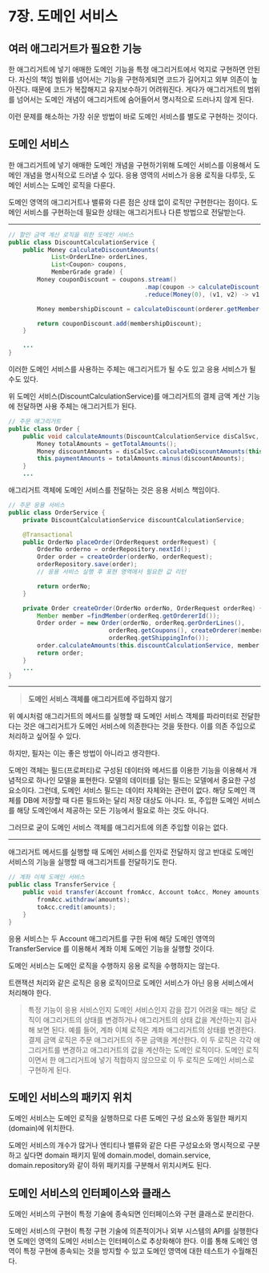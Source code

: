 # 7장. 도메인 서비스

## **여러 애그리거트가 필요한 기능**

한 애그리거트에 넣기 애매한 도메인 기능을 특정 애그리거트에서 억지로 구현하면 안된다. 
자신의 책임 범위를 넘어서는 기능을 구현하게되면 코드가 길어지고 외부 의존이 높아진다. 
때문에 코드가 복잡해지고 유지보수하기 어려워진다. 
게다가 애그리거트의 범위를 넘어서는 도메인 개념이 애그리거트에 숨어들어서 명시적으로 드러나지 않게 된다.

이런 문제를 해소하는 가장 쉬운 방법이 바로 도메인 서비스를 별도로 구현하는 것이다.

## **도메인 서비스**

한 애그리거트에 넣기 애매한 도메인 개념을 구현하기위해 도메인 서비스를 이용해서 도메인 개념을 명시적으로 드러낼 수 있다. 
응용 영역의 서비스가 응용 로직을 다루듯, 도메인 서비스는 도메인 로직을 다룬다.

도메인 영역의 애그리거트나 밸류와 다른 점은 상태 없이 로직만 구현한다는 점이다. 
도메인 서비스를 구현하는데 필요한 상태는 애그리거트나 다른 방법으로 전달받는다.

---

```java
// 할인 금액 계산 로직을 위한 도메인 서비스
public class DiscountCalculationService {
	public Money calculateDiscountAmounts(
			List<OrderLIne> orderLines,
			List<Coupon> coupons,
			MemberGrade grade) {
		Money couponDiscount = coupons.stream()
                                      .map(coupon -> calculateDiscount(coupon))
                                      .reduce(Money(0), (v1, v2) -> v1.add(v2));

		Money membershipDiscount = calculateDiscount(orderer.getMember().getGrade());

		return couponDiscount.add(membershipDiscount);
	}

	...
}
```

이러한 도메인 서비스를 사용하는 주체는 애그리거트가 될 수도 있고 응용 서비스가 될 수도 있다.

위 도메인 서비스(DiscountCalculationService)를 애그리거트의 결제 금액 계산 기능에 전달하면 사용 주체는 애그리거트가 된다.

```java
// 주문 애그리거트
public class Order {
	public void calculateAmounts(DiscountCalculationService disCalSvc, MemberGrade grade) {
		Money totalAmounts = getTotalAmounts();
		Money discountAmounts = disCalSvc.calculateDiscountAmounts(this.orderLInes, this.coupons, greade);
		this.paymentAmounts = totalAmounts.minus(discountAmounts);
	}
	...
```

애그리거트 객체에 도메인 서비스를 전달하는 것은 응용 서비스 책임이다.

```java
// 주문 응용 서비스
public class OrderService {
	private DiscountCalculationService discountCalculationService;

	@Transactional
	public OrderNo placeOrder(OrderRequest orderRequest) {
		OrderNo orderno = orderRepository.nextId();
		Order order = createOrder(orderNo, orderRequest);
		orderRepository.save(order);
		// 응용 서비스 실행 후 표현 영역에서 필요한 값 리턴

		return orderNo;
	}

	private Order createOrder(OrderNo orderNo, OrderRequest orderReq) {
		Member member =findMember(orderReq.getOrdererId());
		Order order = new Order(orderNo, orderReq.gerOrderLines(),
							orderReq.getCoupons(), createOrderer(member),
							orderReq.getShippingInfo());
		order.calculateAmounts(this.discountCalculationService, member.getGrade());
		return order;
	}
	...
}
```

---

> **도메인 서비스 객체를 애그리거트에 주입하지 않기**

위 예시처럼 애그리거트의 메서드를 실행할 때 도메인 서비스 객체를 파라미터로 전달한다는 것은 애그리거트가 도메인 서비스에 의존한다는 것을 뜻한다. 이를 의존 주입으로 처리하고 싶어질 수 있다.

하지만, 필자는 이는 좋은 방법이 아니라고 생각한다. 

도메인 객체는 필드(프로퍼티)로 구성된 데이터와 메서드를 이용한 기능을 이용해서 개념적으로 하나인 모델을 표현한다. 모델의 데이터를 담는 필드는 모델에서 중요한 구성요소이다. 그런데, 도메인 서비스 필드는 데이터 자체와는 관련이 없다. 해당 도메인 객체를 DB에 저장할 때 다른 필드와는 달리 저장 대상도 아니다. 또, 주입한 도메인 서비스를 해당 도메인에서 제공하는 모든 기능에서 필요로 하는 것도 아니다. 

그러므로 굳이 도메인 서비스 객체를 애그리거트에 의존 주입할 이유는 없다.

---

애그리거트 메서드를 실행할 때 도메인 서비스를 인자로 전달하지 않고 반대로 도메인 서비스의 기능을 실행할 때 애그리거트를 전달하기도 한다.

```java
// 계좌 이체 도메인 서비스
public class TransferService {
	public void transfer(Account fromAcc, Account toAcc, Money amounts) {
		fromAcc.withdraw(amounts);
		toAcc.credit(amounts);
	}
}
```

응용 서비스는 두 Account 애그리거트를 구한 뒤에 해당 도메인 영역의 TransferService 를 이용해서 계좌 이체 도메인 기능을 실행할 것이다.

도메인 서비스는 도메인 로직을 수행하지 응용 로직을 수행하지는 않는다.

트랜잭션 처리와 같은 로직은 응용 로직이므로 도메인 서비스가 아닌 응용 서비스에서 처리해야 한다.

> 특정 기능이 응용 서비스인지 도메인 서비스인지 감을 잡기 어려울 때는 해당 로직이 애그리거트의 상태를 변경하거나 애그리거트의 상태 값을 계산하는지 검사해 보면 된다. 예를 들어, 계좌 이체 로직은 계좌 애그리거트의 상태를 변경한다. 결제 금액 로직은 주문 애그리거트의 주문 금액을 계산한다. 이 두 로직은 각각 애그리거트를 변경하고 애그리거트의 값을 계산하는 도메인 로직이다. 도메인 로직이면서 한 애그리거트에 넣기 적합하지 않으므로 이 두 로직은 도메인 서비스로 구현하게 된다.

## 도메인 서비스의 패키지 위치

도메인 서비스는 도메인 로직을 실행하므로 다른 도메인 구성 요소와 동일한 패키지(domain)에 위치한다.

도메인 서비스의 개수가 많거나 엔티티나 밸류와 같은 다른 구성요소와 명시적으로 구분하고 싶다면 domain 패키지 밑에 domain.model, domain.service, domain.repository와 같이 하위 패키지를 구분해서 위치시켜도 된다.

## 도메인 서비스의 인터페이스와 클래스

도메인 서비스의 구현이 특정 기술에 종속되면 인터페이스와 구현 클래스로 분리한다.

도메인 서비스의 구현이 특정 구현 기술에 의존적이거나 외부 시스템의 API를 실행한다면 도메인 영역의 도메인 서비스는 인터페이스로 추상화해야 한다. 이를 통해 도메인 영역이 특정 구현에 종속되는 것을 방지할 수 있고 도메인 영역에 대한 테스트가 수월해진다.

